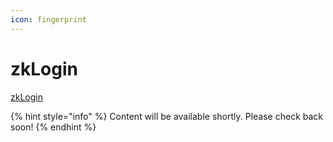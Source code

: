 ```yaml
---
icon: fingerprint
---
```


# zkLogin

[zkLogin](https://docs.sui.io/concepts/cryptography/zklogin)

{% hint style="info" %}
Content will be available shortly. Please check back soon!
{% endhint %}